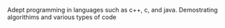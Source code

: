 Adept programming in languages such as c++, c, and java. Demostrating algorithims and various types of code
